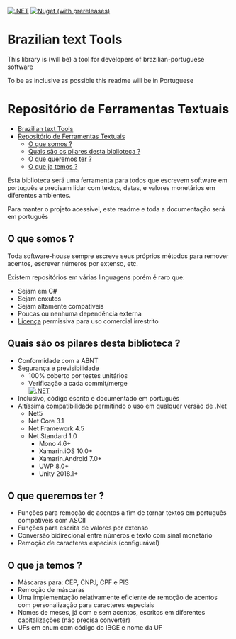 [![.NET](https://github.com/RafaelEstevamReis/Simple.Brazilian/actions/workflows/dotnet.yml/badge.svg)](https://github.com/RafaelEstevamReis/Simple.Brazilian/actions/workflows/dotnet.yml)
[![Nuget (with prereleases)](https://img.shields.io/nuget/vpre/Simple.Brazilian?color=green)](https://www.nuget.org/packages/Simple.Brazilian)


# Brazilian text Tools

This library is (will be) a tool for developers of brazilian-portuguese software

To be as inclusive as possible this readme will be in Portuguese

# Repositório de Ferramentas Textuais

- [Brazilian text Tools](#brazilian-text-tools)
- [Repositório de Ferramentas Textuais](#repositório-de-ferramentas-textuais)
  - [O que somos ?](#o-que-somos-)
  - [Quais são os pilares desta biblioteca ?](#quais-são-os-pilares-desta-biblioteca-)
  - [O que queremos ter ?](#o-que-queremos-ter-)
  - [O que ja temos ?](#o-que-ja-temos-)


Esta biblioteca será uma ferramenta para todos que escrevem software em português e precisam lidar com textos, datas, e valores monetários em diferentes ambientes.

Para manter o projeto acessível, este readme e toda a documentação será em português

## O que somos ?

Toda software-house sempre escreve seus próprios métodos para remover acentos, escrever números por extenso, etc.

Existem repositórios em várias linguagens porém é raro que:

* Sejam em C#
* Sejam enxutos
* Sejam altamente compatíveis
* Poucas ou nenhuma dependência externa
* [Licença](/LICENSE) permissiva para uso comercial irrestrito

## Quais são os pilares desta biblioteca ?

* Conformidade com a ABNT
* Segurança e previsibilidade
  * 100% coberto por testes unitários
  * Verificação a cada commit/merge \
   [![.NET](https://github.com/RafaelEstevamReis/Simple.Brazilian/actions/workflows/dotnet.yml/badge.svg)](https://github.com/RafaelEstevamReis/Simple.Brazilian/actions/workflows/dotnet.yml)
* Inclusivo, código escrito e documentado em português
* Altíssima compatibilidade permitindo o uso em qualquer versão de .Net
  * Net5
  * Net Core 3.1
  * Net Framework 4.5
  * Net Standard 1.0
    * Mono 4.6+
    * Xamarin.iOS 10.0+
    * Xamarin.Android 7.0+
    * UWP 8.0+
    * Unity 2018.1+

## O que queremos ter ?

* Funções para remoção de acentos a fim de tornar textos em português compatíveis com ASCII
* Funções para escrita de valores por extenso 
* Conversão bidirecional entre números e texto com sinal monetário
* Remoção de caracteres especiais (configurável)

## O que ja temos ?

* Máscaras para: CEP, CNPJ, CPF e PIS
* Remoção de máscaras
* Uma implementação relativamente eficiente de remoção de acentos com personalização para caracteres especiais
* Nomes de meses, já com e sem acentos, escritos em diferentes capitalizações (não precisa converter)
* UFs em enum com código do IBGE e nome da UF



